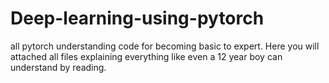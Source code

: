 # Deep-learning-using-pytorch
all pytorch understanding code for becoming basic to expert. Here you will attached all files explaining everything like even a 12 year boy can understand by reading. 
